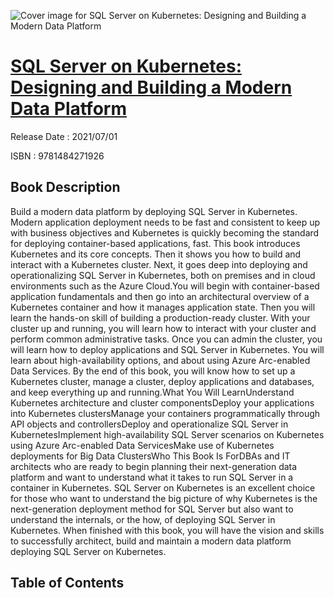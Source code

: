 ![Cover image for SQL Server on Kubernetes: Designing and Building a Modern Data Platform](https://imgdetail.ebookreading.net/cover/cover/202109/EB9781484271926.jpg)

[SQL Server on Kubernetes: Designing and Building a Modern Data Platform](https://ebookreading.net/view/book/SQL+Server+on+Kubernetes%3A+Designing+and+Building+a+Modern+Data+Platform-EB9781484271926_1.html "SQL Server on Kubernetes: Designing and Building a Modern Data Platform")
====================================================================================================================

Release Date : 2021/07/01

ISBN : 9781484271926

Book Description
-----------------

Build a modern data platform by deploying SQL Server in Kubernetes. Modern application deployment needs to be fast and consistent to keep up with business objectives and Kubernetes is quickly becoming the standard for deploying container-based applications, fast. This book introduces Kubernetes and its core concepts. Then it shows you how to build and interact with a Kubernetes cluster. Next, it goes deep into deploying and operationalizing SQL Server in Kubernetes, both on premises and in cloud environments such as the Azure Cloud.You will begin with container-based application fundamentals and then go into an architectural overview of a Kubernetes container and how it manages application state. Then you will learn the hands-on skill of building a production-ready cluster. With your cluster up and running, you will learn how to interact with your cluster and perform common administrative tasks. Once you can admin the cluster, you will learn how to deploy applications and SQL Server in Kubernetes. You will learn about high-availability options, and about using Azure Arc-enabled Data Services. By the end of this book, you will know how to set up a Kubernetes cluster, manage a cluster, deploy applications and databases, and keep everything up and running.What You Will LearnUnderstand Kubernetes architecture and cluster componentsDeploy your applications into Kubernetes clustersManage your containers programmatically&nbsp;through API objects and controllersDeploy and operationalize SQL Server in KubernetesImplement high-availability SQL Server scenarios on Kubernetes using Azure Arc-enabled Data ServicesMake use of Kubernetes deployments for Big Data ClustersWho This Book Is ForDBAs and IT architects who are ready to begin planning their next-generation data platform and want to understand what it takes to run SQL Server in a container in Kubernetes. SQL Server on Kubernetes is an excellent choice for those who want to understand the big picture of why Kubernetes is the next-generation deployment method for SQL Server but also want to understand the internals, or the how, of deploying SQL Server in Kubernetes. When finished with this book, you will have the vision and skills to successfully architect, build and maintain a modern data platform deploying SQL Server on Kubernetes.

Table of Contents
-----------------

